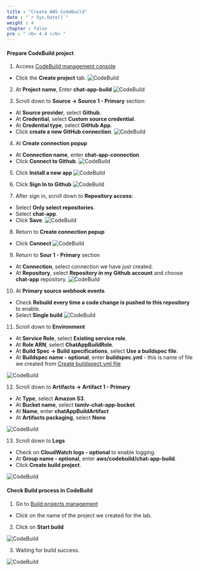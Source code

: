 ```yaml
---
title : "Create AWS CodeBuild"
date : "`r Sys.Date()`"
weight : 4
chapter : false
pre : " <b> 4.4 </b> "
---
```


#### Prepare CodeBuild project

1. Access [CodeBuild management console](https://eu-west-2.console.aws.amazon.com/codesuite/codebuild)
  + Click the **Create project** tab. 
![CodeBuild](/images/4.pipeline/002-codebuild.png)

2. At **Project name**, Enter **chat-app-build**
![CodeBuild](/images/4.pipeline/003-codebuild.png)

3. Scroll down to **Source -> Source 1 - Primary** section:
  + At **Source provider**, select **Github**.
  + At **Credential**, select **Custom source credential**.
  + At **Credential type**, select **GitHub App**.
  + Click **create a new GitHub connection**.
![CodeBuild](/images/4.pipeline/004-codebuild.png)

4. At **Create connection popup**
  + At **Connection name**, enter **chat-app-connection**
  + Click **Connect to Github**.
![CodeBuild](/images/4.pipeline/005-codebuild.png)

5. Click **Install a new app**
![CodeBuild](/images/4.pipeline/006-codebuild.png)

6. Click **Sign In to Github**
![CodeBuild](/images/4.pipeline/007-codebuild.png)

7. After sign in, scroll down to **Repository access**:
  + Select **Only select repositories**.
  + Select **chat-app**.
  + Click **Save**.
![CodeBuild](/images/4.pipeline/008-codebuild.png)

8. Return to **Create connection popup**
  + Click **Connect**
![CodeBuild](/images/4.pipeline/009-codebuild.png)

9. Return to **Sour 1 - Primary** section
  + At **Connection**, select connection we have just created.
  + At **Repository**, select **Repository in my Github account** and choose **chat-app** repository.
![CodeBuild](/images/4.pipeline/010-codebuild.png)

10. At **Primary source webhook events**
  + Check **Rebuild every time a code change is pushed to this repository** to enable.
  + Select **Single build**
![CodeBuild](/images/4.pipeline/011-codebuild.png)

11. Scroll down to **Environment**
  + At **Service Role**, select **Existing service role**.
  + At **Role ARN**, select **ChatAppBuildRole**.
  + At **Build Spec -> Build specifications**, select **Use a buildspec file**.
  + At **Buildspec name - optional**, enter **buildspec.yml** - this is name of file we created from [Create buildspect.yml file](/4-CreatePipelineComponents/4.3-createbuildspecfile/)

![CodeBuild](/images/4.pipeline/012-codebuild.png)

12. Scroll down to **Artifacts -> Artifact 1 - Primary**
  + At **Type**, select **Amazon S3**.
  + At **Bucket name**, select **tamlv-chat-app-bucket**.
  + At **Name**, enter **chatAppBuildArtifact**
  + At **Artifacts packaging**, select **None**

![CodeBuild](/images/4.pipeline/013-codebuild.png)

13. Scroll down to **Logs**
  + Check on **CloudWatch logs - optional** to enable logging.
  + At **Group name - optional**, enter **aws/codebuild/chat-app-build**.
  + Click **Create build project**.

![CodeBuild](/images/4.pipeline/014-codebuild.png)


#### Check **Build process** in **CodeBuild**

1. Go to [Build projects management](https://eu-west-2.console.aws.amazon.com/codesuite/codebuild/projects)
  + Click on the name of the project we created for the lab.

2. Click on **Start build**

![CodeBuild](/images/4.pipeline/015-codebuild.png)

3. Waiting for build success.

![CodeBuild](/images/4.pipeline/016-codebuild.png)